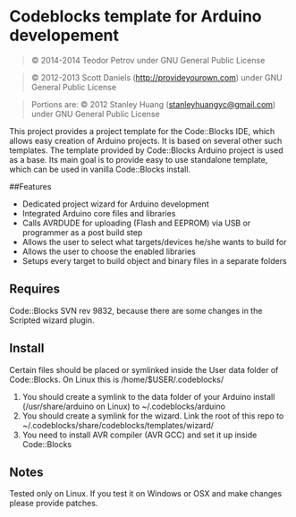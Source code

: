 # Codeblocks template for Arduino developement
> &copy; 2014-2014 Teodor Petrov
> under GNU General Public License

> &copy; 2012-2013 Scott Daniels (<http://provideyourown.com>)
> under GNU General Public License

> Portions are: &copy; 2012 Stanley Huang (<stanleyhuangyc@gmail.com>)
> under GNU General Public License

This project provides a project template for the Code::Blocks IDE, which allows easy creation of Arduino projects.
It is based on several other such templates. The template provided by Code::Blocks Arduino project is used as a base.
Its main goal is to provide easy to use standalone template, which can be used in vanilla Code::Blocks install.

##Features

* Dedicated project wizard for Arduino development
* Integrated Arduino core files and libraries
* Calls AVRDUDE for uploading (Flash and EEPROM) via USB or programmer as a post build step
* Allows the user to select what targets/devices he/she wants to build for
* Allows the user to choose the enabled libraries
* Setups every target to build object and binary files in a separate folders

## Requires

Code::Blocks SVN rev 9832, because there are some changes in the Scripted wizard plugin.

## Install

Certain files should be placed or symlinked inside the User data folder of Code::Blocks.
On Linux this is /home/$USER/.codeblocks/

1. You should create a symlink to the data folder of your Arduino install (/usr/share/arduino on Linux) to ~/.codeblocks/arduino
2. You should create a symlink for the wizard. Link the root of this repo to ~/.codeblocks/share/codeblocks/templates/wizard/
3. You need to install AVR compiler (AVR GCC) and set it up inside Code::Blocks

## Notes

Tested only on Linux. If you test it on Windows or OSX and make changes please provide patches.